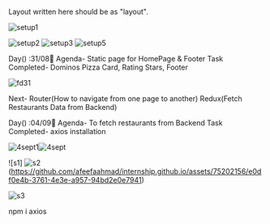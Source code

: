 Layout written here should be as "layout".

![setup1](https://github.com/afeefaahmad/internship.github.io/assets/75202156/9d3868fa-06ec-4780-8252-859e1e12a26c)

![setup2](https://github.com/afeefaahmad/internship.github.io/assets/75202156/fef2ba1d-a292-476a-af16-0239ca6ef129)
![setup3](https://github.com/afeefaahmad/internship.github.io/assets/75202156/a4f65d42-f050-4042-a3aa-60c8913615de)
![setup5](https://github.com/afeefaahmad/internship.github.io/assets/75202156/a2c83e23-fb67-4893-bced-207051ca8d32)

Day() :31/08📅
Agenda- Static page for HomePage & Footer
Task Completed- Dominos Pizza Card, Rating Stars, Footer

![fd31](https://github.com/afeefaahmad/internship.github.io/assets/75202156/a6431374-cb26-4349-9415-71cf77de1838)


Next- Router(How to navigate from one page to another)
      Redux(Fetch Restaurants Data from Backend)

Day() :04/09📅
Agenda- To fetch restaurants from Backend
Task Completed- axios installation

![4sept1](https://github.com/afeefaahmad/internship.github.io/assets/75202156/6f03ba02-3d20-47df-b215-9e8021a456e2)![4sept](https://github.com/afeefaahmad/internship.github.io/assets/75202156/08aee5a5-dc93-4f18-ba71-fdbbfdae723c)

![s1]
![s2](https://github.com/afeefaahmad/internship.github.io/assets/75202156/86af4dcb-3d05-4139-ac4b-61b7289f76be)
(https://github.com/afeefaahmad/internship.github.io/assets/75202156/e0df0e4b-3761-4e3e-a957-94bd2e0e7941)





![s3](https://github.com/afeefaahmad/internship.github.io/assets/75202156/f7c046e8-b220-4df4-b916-fac2b12c561a)

npm i axios




